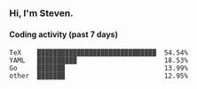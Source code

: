 ### Hi, I'm Steven.

#### Coding activity (past 7 days)
```
TeX    ▓▓▓▓▓▓▓▓▓▓▓▓▓▓▓▓▓▓▓▓▓▓▓▓▓▓▓▓▓▓  54.54%
YAML   ▓▓▓▓▓▓▓▓▓▓                      18.53%
Go     ▓▓▓▓▓▓▓                         13.99%
other  ▓▓▓▓▓▓▓                         12.95%
```
